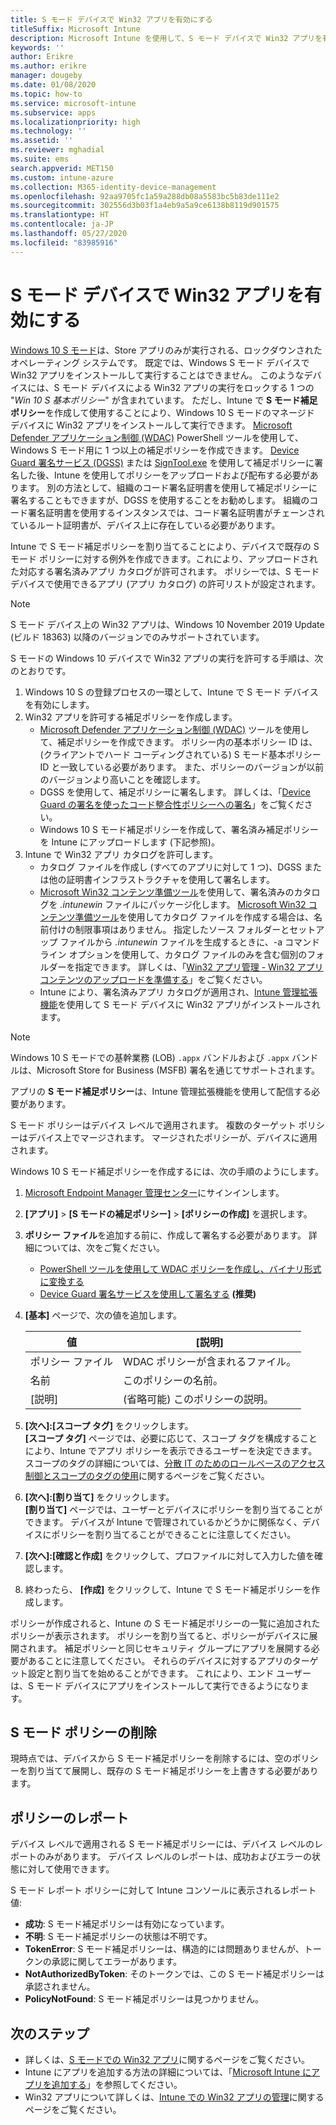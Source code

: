```yaml
---
title: S モード デバイスで Win32 アプリを有効にする
titleSuffix: Microsoft Intune
description: Microsoft Intune を使用して、S モード デバイスで Win32 アプリを有効にする方法について説明します。
keywords: ''
author: Erikre
ms.author: erikre
manager: dougeby
ms.date: 01/08/2020
ms.topic: how-to
ms.service: microsoft-intune
ms.subservice: apps
ms.localizationpriority: high
ms.technology: ''
ms.assetid: ''
ms.reviewer: mghadial
ms.suite: ems
search.appverid: MET150
ms.custom: intune-azure
ms.collection: M365-identity-device-management
ms.openlocfilehash: 92aa9705fc1a59a288db08a5583bc5b83de111e2
ms.sourcegitcommit: 302556d3b03f1a4eb9a5a9ce6138b8119d901575
ms.translationtype: HT
ms.contentlocale: ja-JP
ms.lasthandoff: 05/27/2020
ms.locfileid: "83985916"
---
```

# <a name="enable-win32-apps-on-s-mode-devices"></a>S モード デバイスで Win32 アプリを有効にする

[Windows 10 S モード](https://docs.microsoft.com/windows/deployment/s-mode)は、Store アプリのみが実行される、ロックダウンされたオペレーティング システムです。 既定では、Windows S モード デバイスで Win32 アプリをインストールして実行することはできません。 このようなデバイスには、S モード デバイスによる Win32 アプリの実行をロックする 1 つの "*Win 10 S 基本ポリシー*" が含まれています。 ただし、Intune で **S モード補足ポリシー**を作成して使用することにより、Windows 10 S モードのマネージド デバイスに Win32 アプリをインストールして実行できます。 [Microsoft Defender アプリケーション制御 (WDAC)](https://docs.microsoft.com/windows/security/threat-protection/windows-defender-application-control/windows-defender-application-control) PowerShell ツールを使用して、Windows S モード用に 1 つ以上の補足ポリシーを作成できます。 [Device Guard 署名サービス (DGSS)](https://go.microsoft.com/fwlink/?linkid=2095629) または [SignTool.exe](https://docs.microsoft.com/windows/security/threat-protection/windows-defender-application-control/use-signed-policies-to-protect-windows-defender-application-control-against-tampering) を使用して補足ポリシーに署名した後、Intune を使用してポリシーをアップロードおよび配布する必要があります。 別の方法として、組織のコード署名証明書を使用して補足ポリシーに署名することもできますが、DGSS を使用することをお勧めします。 組織のコード署名証明書を使用するインスタンスでは、コード署名証明書がチェーンされているルート証明書が、デバイス上に存在している必要があります。

Intune で S モード補足ポリシーを割り当てることにより、デバイスで既存の S モード ポリシーに対する例外を作成できます。これにより、アップロードされた対応する署名済みアプリ カタログが許可されます。 ポリシーでは、S モード デバイスで使用できるアプリ (アプリ カタログ) の許可リストが設定されます。

> [!NOTE]
> S モード デバイス上の Win32 アプリは、Windows 10 November 2019 Update (ビルド 18363) 以降のバージョンでのみサポートされています。

<!-- Add WDAC tooling diagram  -->

S モードの Windows 10 デバイスで Win32 アプリの実行を許可する手順は、次のとおりです。

1. Windows 10 S の登録プロセスの一環として、Intune で S モード デバイスを有効にします。
2. Win32 アプリを許可する補足ポリシーを作成します。
   - [Microsoft Defender アプリケーション制御 (WDAC)](https://docs.microsoft.com/windows/security/threat-protection/windows-defender-application-control/windows-defender-application-control) ツールを使用して、補足ポリシーを作成できます。 ポリシー内の基本ポリシー ID は、(クライアントでハード コーディングされている) S モード基本ポリシー ID と一致している必要があります。 また、ポリシーのバージョンが以前のバージョンより高いことを確認します。
   - DGSS を使用して、補足ポリシーに署名します。 詳しくは、「[Device Guard の署名を使ったコード整合性ポリシーへの署名](https://docs.microsoft.com/microsoft-store/sign-code-integrity-policy-with-device-guard-signing)」をご覧ください。
   - Windows 10 S モード補足ポリシーを作成して、署名済み補足ポリシーを Intune にアップロードします (下記参照)。
3. Intune で Win32 アプリ カタログを許可します。
   - カタログ ファイルを作成し (すべてのアプリに対して 1 つ)、DGSS または他の証明書インフラストラクチャを使用して署名します。
   - [Microsoft Win32 コンテンツ準備ツール](https://go.microsoft.com/fwlink/?linkid=2065730)を使用して、署名済みのカタログを *.intunewin* ファイルにパッケージ化します。 [Microsoft Win32 コンテンツ準備ツール](https://go.microsoft.com/fwlink/?linkid=2065730)を使用してカタログ ファイルを作成する場合は、名前付けの制限事項はありません。 指定したソース フォルダーとセットアップ ファイルから *.intunewin* ファイルを生成するときに、-a コマンドライン オプションを使用して、カタログ ファイルのみを含む個別のフォルダーを指定できます。 詳しくは、「[Win32 アプリ管理 - Win32 アプリ コンテンツのアップロードを準備する](apps-win32-app-management.md#prepare-the-win32-app-content-for-upload)」をご覧ください。
   - Intune により、署名済みアプリ カタログが適用され、[Intune 管理拡張機能](intune-management-extension.md)を使用して S モード デバイスに Win32 アプリがインストールされます。

> [!NOTE]
> Windows 10 S モードでの基幹業務 (LOB) `.appx` バンドルおよび `.appx` バンドルは、Microsoft Store for Business (MSFB) 署名を通じてサポートされます。
>
> アプリの **S モード補足ポリシー**は、Intune 管理拡張機能を使用して配信する必要があります。
>
> S モード ポリシーはデバイス レベルで適用されます。 複数のターゲット ポリシーはデバイス上でマージされます。 マージされたポリシーが、デバイスに適用されます。

Windows 10 S モード補足ポリシーを作成するには、次の手順のようにします。

1. [Microsoft Endpoint Manager 管理センター](https://go.microsoft.com/fwlink/?linkid=2109431)にサインインします。
2. **[アプリ]**  >  **[S モードの補足ポリシー]**  >  **[ポリシーの作成]** を選択します。
3. **ポリシー ファイル**を追加する前に、作成して署名する必要があります。 詳細については、次をご覧ください。
    - [PowerShell ツールを使用して WDAC ポリシーを作成し、バイナリ形式に変換する](https://go.microsoft.com/fwlink/?linkid=2095387)
    - [Device Guard 署名サービスを使用して署名する](https://go.microsoft.com/fwlink/?linkid=2095629) **(推奨)**

4. **[基本]** ページで、次の値を追加します。

    | 値 | [説明] |
    |--------------|------------------------------------------------|
    | ポリシー ファイル | WDAC ポリシーが含まれるファイル。 |
    | 名前 | このポリシーの名前。 |
    | [説明] | (省略可能) このポリシーの説明。 |

5. **[次へ]:[スコープ タグ]** をクリックします。<br>
   **[スコープ タグ]** ページでは、必要に応じて、スコープ タグを構成することにより、Intune でアプリ ポリシーを表示できるユーザーを決定できます。 スコープのタグの詳細については、[分散 IT のためのロールベースのアクセス制御とスコープのタグの使用](../fundamentals/scope-tags.md)に関するページをご覧ください。

6. **[次へ]:[割り当て]** をクリックします。<br>
   **[割り当て]** ページでは、ユーザーとデバイスにポリシーを割り当てることができます。 デバイスが Intune で管理されているかどうかに関係なく、デバイスにポリシーを割り当てることができることに注意してください。
7. **[次へ]:[確認と作成]** をクリックして、プロファイルに対して入力した値を確認します。
8. 終わったら、 **[作成]** をクリックして、Intune で S モード補足ポリシーを作成します。

ポリシーが作成されると、Intune の S モード補足ポリシーの一覧に追加されたポリシーが表示されます。 ポリシーを割り当てると、ポリシーがデバイスに展開されます。 補足ポリシーと同じセキュリティ グループにアプリを展開する必要があることに注意してください。 それらのデバイスに対するアプリのターゲット設定と割り当てを始めることができます。 これにより、エンド ユーザーは、S モード デバイスにアプリをインストールして実行できるようになります。

## <a name="removal-of-s-mode-policy"></a>S モード ポリシーの削除

現時点では、デバイスから S モード補足ポリシーを削除するには、空のポリシーを割り当てて展開し、既存の S モード補足ポリシーを上書きする必要があります。

## <a name="policy-reporting"></a>ポリシーのレポート

デバイス レベルで適用される S モード補足ポリシーには、デバイス レベルのレポートのみがあります。 デバイス レベルのレポートは、成功およびエラーの状態に対して使用できます。

S モード レポート ポリシーに対して Intune コンソールに表示されるレポート値:
- **成功**: S モード補足ポリシーは有効になっています。
- **不明**: S モード補足ポリシーの状態は不明です。
- **TokenError**: S モード補足ポリシーは、構造的には問題ありませんが、トークンの承認に関してエラーがあります。
- **NotAuthorizedByToken**: そのトークンでは、この S モード補足ポリシーは承認されません。
- **PolicyNotFound**: S モード補足ポリシーは見つかりません。

## <a name="next-steps"></a>次のステップ

- 詳しくは、[S モードでの Win32 アプリ](https://docs.microsoft.com/windows/security/threat-protection/windows-defender-application-control/lob-win32-apps-on-s)に関するページをご覧ください。
- Intune にアプリを追加する方法の詳細については、「[Microsoft Intune にアプリを追加する](apps-add.md)」を参照してください。
- Win32 アプリについて詳しくは、[Intune での Win32 アプリの管理](apps-win32-app-management.md)に関するページをご覧ください。
